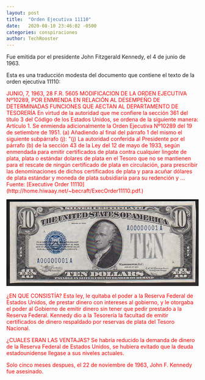 ```yaml
---
layout: post
title:  "Orden Ejecutiva 11110"
date:   2020-08-10 23:46:02 -0500
categories: conspiraciones
author: TechRooster
---
```


Fue emitida por el presidente John Fitzgerald Kennedy, el 4 de junio de 1963.

Esta es una traducción modesta del documento que contiene el texto de la orden ejecutiva 11110:

<span style="color:red">
JUNIO, 7, 1963, 28 F.R. 5605

<span style="color:red">
MODIFICACION DE LA ORDEN EJECUTIVA Nº10289, POR ENMIENDA EN RELACIÓN AL DESEMPEÑO DE DETERMINADAS FUNCIONES QUE AECTAN AL DEPARTAMENTO DE TESORERÍA

<span style="color:red">
En virtud de la autoridad que me confiere la sección 361 del título 3 del Código de los Estados Unidos, se ordena de la siguiente manera:

<span style="color:red">
Artículo 1. Se enmienda adicionalmente la Orden Ejecutiva Nº10289 del 19 de setiembre de 1951.

<span style="color:red">
(a) Añadiendo al final del párrafo 1 del mismo el siguiente subpárrafo (j):

<span style="color:red">
"(j) La autoridad conferida al Presidente por el párrafo (b) de la sección 43 de la Ley del 12 de mayo de 1933, según enmendada para emitir certificados de plata contra cualquier lingote de plata, plata o estándar dolares de plata en el Tesoro que no se mantienen para el rescate de ningún certificado de plata en circulación, para prescribir las denominaciones de dichos certificados de plata y para acuñar dólares de plata estándar y moneda de plata subsidiaria para su redención y ... 

<span style="color:red">
Fuente: [Executive Order 11110](http://home.hiwaay.net/~becraft/ExecOrder11110.pdf.)

![certificados_de_plata](/_assets/images/certificado_plata.jpg)

¿EN QUE CONSISTÍA?
Esta ley, le quitaba el poder a la Reserva Federal de Estados Unidos, de prestar dinero con intereses al gobierno, y le otorgaba el poder al Gobierno de emitir dinero sin tener que pedir prestado a la Reserva Federal. Kennedy dio a la Tesorería la facultad de emitir certificados de dinero respaldado por reservas de plata del Tesoro Nacional. 

¿CUALES ERAN LAS VENTAJAS?
Se habría reducido la demanda de dinero de la Reserva Federal de Estados Unidos, se hubiera evitado que la deuda estadounidense llegase a sus niveles actuales.

Solo cinco meses despues, el 22 de noviembre de 1963, John F. Kennedy fue asesinado.



